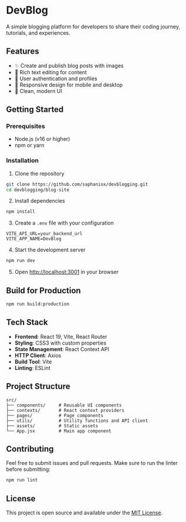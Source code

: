 # DevBlog

A simple blogging platform for developers to share their coding journey, tutorials, and experiences.

## Features

- ✨ Create and publish blog posts with images
- 📝 Rich text editing for content
- 👤 User authentication and profiles
- 📱 Responsive design for mobile and desktop
- 🎨 Clean, modern UI

## Getting Started

### Prerequisites

- Node.js (v16 or higher)
- npm or yarn

### Installation

1. Clone the repository
```bash
git clone https://github.com/saphaniox/devblogging.git
cd devblogging/blog-site
```

2. Install dependencies
```bash
npm install
```

3. Create a `.env` file with your configuration
```env
VITE_API_URL=your_backend_url
VITE_APP_NAME=DevBlog
```

4. Start the development server
```bash
npm run dev
```

5. Open [http://localhost:3001](http://localhost:3001) in your browser

## Build for Production

```bash
npm run build:production
```

## Tech Stack

- **Frontend**: React 19, Vite, React Router
- **Styling**: CSS3 with custom properties
- **State Management**: React Context API
- **HTTP Client**: Axios
- **Build Tool**: Vite
- **Linting**: ESLint

## Project Structure

```
src/
├── components/     # Reusable UI components
├── contexts/       # React context providers
├── pages/          # Page components
├── utils/          # Utility functions and API client
├── assets/         # Static assets
└── App.jsx         # Main app component
```

## Contributing

Feel free to submit issues and pull requests. Make sure to run the linter before submitting:

```bash
npm run lint
```

## License

This project is open source and available under the [MIT License](LICENSE).
